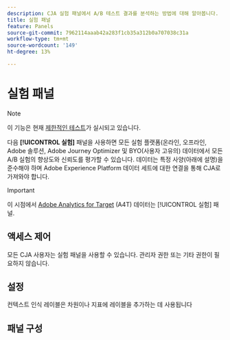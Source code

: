 ```yaml
---
description: CJA 실험 패널에서 A/B 테스트 결과를 분석하는 방법에 대해 알아봅니다.
title: 실험 패널
feature: Panels
source-git-commit: 7962114aaab42a283f1cb35a312b0a707038c31a
workflow-type: tm+mt
source-wordcount: '149'
ht-degree: 13%

---
```



# 실험 패널

>[!NOTE]
>
>이 기능은 현재 [제한적인 테스트](/help/release-notes/releases.md)가 실시되고 있습니다.

다음 **[!UICONTROL 실험]** 패널을 사용하면 모든 실험 플랫폼(온라인, 오프라인, Adobe 솔루션, Adobe Journey Optimizer 및 BYO(사용자 고유의) 데이터에서 모든 A/B 실험의 향상도와 신뢰도를 평가할 수 있습니다. 데이터는 특정 사양(아래에 설명)을 준수해야 하며 Adobe Experience Platform 데이터 세트에 대한 연결을 통해 CJA로 가져와야 합니다.

>[!IMPORTANT]
>
>이 시점에서 [Adobe Analytics for Target](https://experienceleague.adobe.com/docs/target/using/integrate/a4t/a4t.html?lang=ko-KR) (A4T) 데이터는 [!UICONTROL 실험] 패널.

## 액세스 제어

모든 CJA 사용자는 실험 패널을 사용할 수 있습니다. 관리자 권한 또는 기타 권한이 필요하지 않습니다.

## 설정

컨텍스트 인식 레이블은 차원이나 지표에 레이블을 추가하는 데 사용됩니다


## 패널 구성


